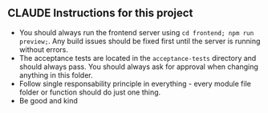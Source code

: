 ## CLAUDE Instructions for this project

- You should always run the frontend server using `cd frontend; npm run preview;`. Any build issues should be fixed first until the server is running without errors.
- The acceptance tests are located in the `acceptance-tests` directory and should always pass. You should always ask for approval when changing anything in this folder. 
- Follow single responsability principle in everything - every module file folder or function should do just one thing.
- Be good and kind
